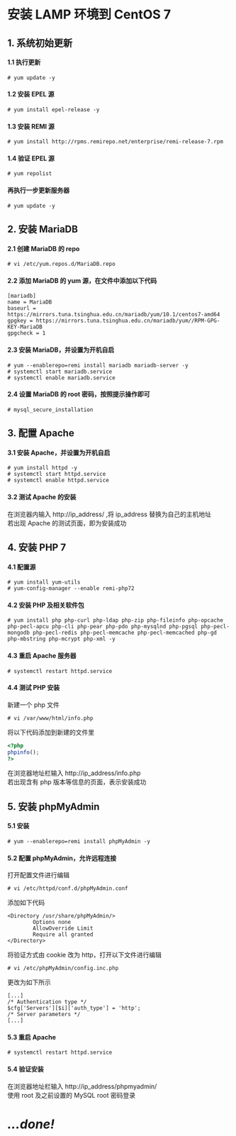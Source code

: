 # 安装 LAMP 环境到 CentOS 7

## 1. 系统初始更新
#### 1.1 执行更新
```
# yum update -y
```
#### 1.2 安装 EPEL 源
```
# yum install epel-release -y
```
#### 1.3 安装 REMI 源
```
# yum install http://rpms.remirepo.net/enterprise/remi-release-7.rpm
```
#### 1.4 验证 EPEL 源
```
# yum repolist
```
#### 再执行一步更新服务器
```
# yum update -y
```
## 2. 安装 MariaDB 
#### 2.1 创建 MariaDB 的 repo
```
# vi /etc/yum.repos.d/MariaDB.repo
```
#### 2.2 添加 MariaDB 的 yum 源，在文件中添加以下代码
```
[mariadb]
name = MariaDB
baseurl = https://mirrors.tuna.tsinghua.edu.cn/mariadb/yum/10.1/centos7-amd64
gpgkey = https://mirrors.tuna.tsinghua.edu.cn/mariadb/yum//RPM-GPG-KEY-MariaDB
gpgcheck = 1
```
#### 2.3 安装 MariaDB，并设置为开机自启
```
# yum --enablerepo=remi install mariadb mariadb-server -y
# systemctl start mariadb.service
# systemctl enable mariadb.service
```
#### 2.4 设置 MariaDB 的 root 密码，按照提示操作即可
```
# mysql_secure_installation
```
## 3. 配置 Apache
#### 3.1 安装 Apache，并设置为开机自启
```
# yum install httpd -y
# systemctl start httpd.service
# systemctl enable httpd.service
```
#### 3.2 测试 Apache 的安装
在浏览器内输入 http://ip_address/ ,将 ip_address 替换为自己的主机地址<br>
若出现 Apache 的测试页面，即为安装成功
## 4. 安装 PHP 7
#### 4.1 配置源
```
# yum install yum-utils
# yum-config-manager --enable remi-php72
```
#### 4.2 安装 PHP 及相关软件包
```
# yum install php php-curl php-ldap php-zip php-fileinfo php-opcache php-pecl-apcu php-cli php-pear php-pdo php-mysqlnd php-pgsql php-pecl-mongodb php-pecl-redis php-pecl-memcache php-pecl-memcached php-gd php-mbstring php-mcrypt php-xml -y
```
#### 4.3 重启 Apache 服务器
```
# systemctl restart httpd.service
```
#### 4.4 测试 PHP 安装
新建一个 php 文件
```
# vi /var/www/html/info.php
```
将以下代码添加到新建的文件里
```php
<?php
phpinfo();
?>
```
在浏览器地址栏输入 http://ip_address/info.php<br>
若出现含有 php 版本等信息的页面，表示安装成功
## 5. 安装 phpMyAdmin
#### 5.1 安装
```
# yum --enablerepo=remi install phpMyAdmin -y
```
#### 5.2 配置 phpMyAdmin，允许远程连接
打开配置文件进行编辑
```
# vi /etc/httpd/conf.d/phpMyAdmin.conf
```
添加如下代码
```
<Directory /usr/share/phpMyAdmin/>
        Options none
        AllowOverride Limit
        Require all granted
</Directory>
```
将验证方式由 cookie 改为 http，打开以下文件进行编辑
```
# vi /etc/phpMyAdmin/config.inc.php
```
更改为如下所示
```$xslt
[...]
/* Authentication type */
$cfg['Servers'][$i]['auth_type'] = 'http';
/* Server parameters */
[...]
```
#### 5.3 重启 Apache
```$xslt
# systemctl restart httpd.service
```
#### 5.4 验证安装
在浏览器地址栏输入 http://ip_address/phpmyadmin/ <br>
使用 root 及之前设置的 MySQL root 密码登录

# _...done!_
